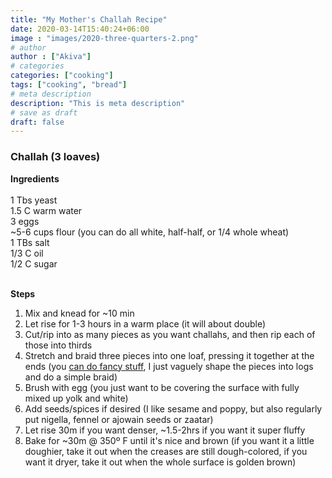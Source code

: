 ```yaml
---
title: "My Mother's Challah Recipe"
date: 2020-03-14T15:40:24+06:00
image : "images/2020-three-quarters-2.png"
# author
author : ["Akiva"]
# categories
categories: ["cooking"]
tags: ["cooking", "bread"]
# meta description
description: "This is meta description"
# save as draft
draft: false
---
```


### Challah (3 loaves)
**Ingredients**  <br><br>
1 Tbs yeast  
1.5 C warm water  
3 eggs  
~5-6 cups flour (you can do all white, half-half, or 1/4 whole wheat)  
1 TBs salt   
1/3 C oil  
1/2 C sugar  <br><br>
  

**Steps** 
1. Mix and knead for ~10 min
2.    Let rise for 1-3 hours in a warm place (it will about double) 
3.    Cut/rip into as many pieces as you want challahs, and then rip each of those into thirds
4.    Stretch and braid three pieces into one loaf, pressing it together at the ends (you [can do fancy stuff](https://toriavey.com/challah-bread-part-2-how-to-braid-challah/), I just vaguely shape the pieces into logs and do a simple braid)
5.    Brush with egg (you just want to be covering the surface with fully mixed up yolk and white)
6.    Add seeds/spices if desired (I like sesame and poppy, but also regularly put nigella, fennel or ajowain seeds or zaatar)
7.    Let rise 30m if you want denser, ~1.5-2hrs if you want it super fluffy 
8.    Bake for ~30m @ 350º F until it's nice and brown (if you want it a little doughier, take it out when the creases are still dough-colored, if you want it dryer, take it out when the whole surface is golden brown)
